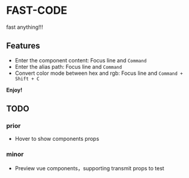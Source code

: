 # FAST-CODE

fast anything!!!

## Features

- Enter the component content: Focus line and `Command`
- Enter the alias path: Focus line and `Command`
- Convert color mode between hex and rgb: Focus line and `Command + Shift + C`

**Enjoy!**

## TODO

### prior

- Hover to show components props

### minor

- Preview vue components，supporting transmit props to test
